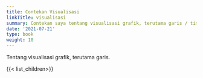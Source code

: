 ```yaml
---
title: Contekan Visualisasi
linkTitle: visualisasi
summary: Contekan saya tentang visualisasi grafik, terutama garis / time series.
date: '2021-07-21'
type: book
weight: 10
---
```


Tentang visualisasi grafik, terutama garis.

{{< list_children>}}